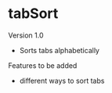 # tabSort

Version 1.0
- Sorts tabs alphabetically


Features to be added
- different ways to sort tabs
